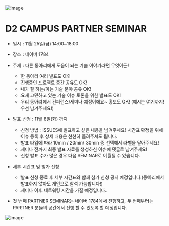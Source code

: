 ![image](https://user-images.githubusercontent.com/1983469/198497670-d2be7b9e-54c9-4b4b-8ec9-b0e1769e046c.png)

# D2 CAMPUS PARTNER SEMINAR

* 일시 : 11월 25일(금) 14:00~18:00
* 장소 : 네이버 1784

* 주제 : 다른 동아리에게 도움이 되는 기술 이야기라면 무엇이든!
  * 한 동아리 여러 발표도 OK!
  * 진행중인 프로젝트 중간 공유도 OK!
  * 내가 잘 하는/아는 기술 분야 공유 OK!
  * 요새 고민하고 있는 기술 이슈 토론을 위한 발표도 OK!
  * 우리 동아리에서 컨퍼런스/세미나 예정이에요~ 홍보도 OK! 
   (예시는 여기까지! 우선 남겨주세요!)
* 발표 신청 : 11월 8일(화) 까지
  * 신청 방법 : ISSUES에 발표하고 싶은 내용을 남겨주세요! 시간표 확정을 위해 이슈 등록 후 상세 내용은 천천히 올려주셔도 됩니다.
  * 발표 타입에 따라 10min / 20min/ 30min 중 선택해서 라벨을 달아주세요!
  * 세미나 전까지 최종 발표 자료를 생성하신 이슈에 댓글로 남겨주세요!
  * 신청 발표 수가 많은 경우 다음 SEMINAR로 이월될 수 있습니다.
* 세부 시간표 및 참가 신청
  * 발표 신청 종료 후 세부 시간표와 함께 참가 신청 공지 예정입니다.(동아리에서 발표하지 않아도 개인으로 참석 가능합니다!)
  * 세미나 이후 네트워킹 시간을 가질 예정입니다.
* 첫 번째 PARTNER SEMINAR는 네이버 1784에서 진행하고, 두 번째부터는 PARTNER 분들의 공간에서 진행 할 수 있도록 할 예정입니다.


![image](https://user-images.githubusercontent.com/1983469/198497493-09ab9df7-85d2-41d5-be6d-df32ed216881.png)
